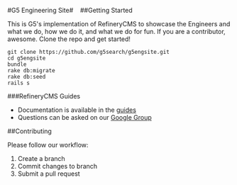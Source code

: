 #G5 Engineering Site#
  
##Getting Started  

This is G5's implementation of RefineryCMS to showcase the Engineers and what we do, 
how we do it, and what we do for fun.  If you are a contributor, awesome. Clone the 
repo and get started!

```plain
git clone https://github.com/g5search/g5engsite.git
cd g5engsite
bundle
rake db:migrate
rake db:seed
rails s
```  

###RefineryCMS Guides  
* Documentation is available in the [guides](http://refinerycms.com/guides)
* Questions can be asked on our [Google Group](http://group.refinerycms.org)

##Contributing  

Please follow our workflow:  

1. Create a branch
2. Commit changes to branch
3. Submit a pull request
